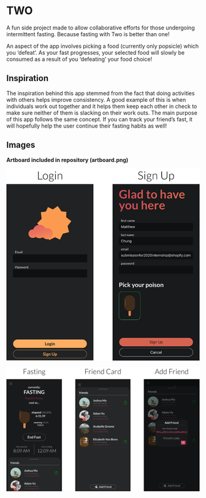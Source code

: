 # TWO

A fun side project made to allow collaborative efforts for those undergoing intermittent fasting. 
Because fasting with Two is better than one!

An aspect of the app involves picking a food (currently only popsicle) which you ‘defeat’. As your fast progresses, your selected food will slowly be consumed as a result of you ‘defeating’ your food choice!

## Inspiration

The inspiration behind this app stemmed from the fact that doing activities with others helps improve consistency. A good example of this is when individuals work out together and it helps them keep each other in check to make sure neither of them is slacking on their work outs. The main purpose of this app follows the same concept. If you can track your friend’s fast, it will hopefully help the user continue their fasting habits as well!

## Images

**Artboard included in repository (artboard.png)**

![Login Group](/Resources/login_group.png)

![App Group](/Resources/app_group.png)
